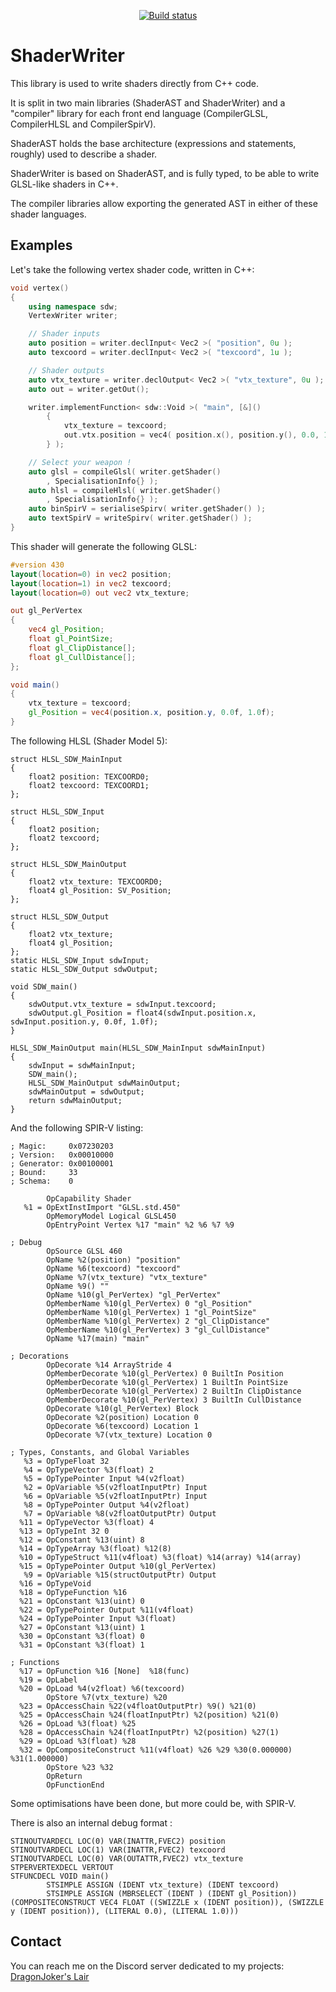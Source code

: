 <p align="center">
  <a href="https://github.com/DragonJoker/ShaderWriter/actions?query=workflow%3ABuild"><img alt="Build status" src="https://github.com/DragonJoker/ShaderWriter/workflows/Build/badge.svg"></a>
</p>


ShaderWriter
============

This library is used to write shaders directly from C++ code.

It is split in two main libraries (ShaderAST and ShaderWriter) and a "compiler" library for each front end language (CompilerGLSL, CompilerHLSL and CompilerSpirV).

ShaderAST holds the base architecture (expressions and statements, roughly) used to describe a shader.

ShaderWriter is based on ShaderAST, and is fully typed, to be able to write GLSL-like shaders in C++.

The compiler libraries allow exporting the generated AST in either of these shader languages. 

Examples
--------

Let's take the following vertex shader code, written in C++:

```cpp
void vertex()
{
	using namespace sdw;
	VertexWriter writer;

	// Shader inputs
	auto position = writer.declInput< Vec2 >( "position", 0u );
	auto texcoord = writer.declInput< Vec2 >( "texcoord", 1u );

	// Shader outputs
	auto vtx_texture = writer.declOutput< Vec2 >( "vtx_texture", 0u );
	auto out = writer.getOut();

	writer.implementFunction< sdw::Void >( "main", [&]()
		{
			vtx_texture = texcoord;
			out.vtx.position = vec4( position.x(), position.y(), 0.0, 1.0 );
		} );

	// Select your weapon !
	auto glsl = compileGlsl( writer.getShader()
		, SpecialisationInfo{} );
	auto hlsl = compileHlsl( writer.getShader()
		, SpecialisationInfo{} );
	auto binSpirV = serialiseSpirv( writer.getShader() );
	auto textSpirV = writeSpirv( writer.getShader() );
}
```

This shader will generate the following GLSL:
```glsl
#version 430
layout(location=0) in vec2 position;
layout(location=1) in vec2 texcoord;
layout(location=0) out vec2 vtx_texture;

out gl_PerVertex
{
	vec4 gl_Position;
	float gl_PointSize;
	float gl_ClipDistance[];
	float gl_CullDistance[];
};

void main()
{
	vtx_texture = texcoord;
	gl_Position = vec4(position.x, position.y, 0.0f, 1.0f);
}
```

The following HLSL (Shader Model 5):
```hlsl
struct HLSL_SDW_MainInput
{
	float2 position: TEXCOORD0;
	float2 texcoord: TEXCOORD1;
};

struct HLSL_SDW_Input
{
	float2 position;
	float2 texcoord;
};

struct HLSL_SDW_MainOutput
{
	float2 vtx_texture: TEXCOORD0;
	float4 gl_Position: SV_Position;
};

struct HLSL_SDW_Output
{
	float2 vtx_texture;
	float4 gl_Position;
};
static HLSL_SDW_Input sdwInput;
static HLSL_SDW_Output sdwOutput;

void SDW_main()
{
	sdwOutput.vtx_texture = sdwInput.texcoord;
	sdwOutput.gl_Position = float4(sdwInput.position.x, sdwInput.position.y, 0.0f, 1.0f);
}

HLSL_SDW_MainOutput main(HLSL_SDW_MainInput sdwMainInput)
{
	sdwInput = sdwMainInput;
	SDW_main();
	HLSL_SDW_MainOutput sdwMainOutput;
	sdwMainOutput = sdwOutput;
	return sdwMainOutput;
}
```

And the following SPIR-V listing:
```
; Magic:     0x07230203
; Version:   0x00010000
; Generator: 0x00100001
; Bound:     33
; Schema:    0

        OpCapability Shader
   %1 = OpExtInstImport "GLSL.std.450"
        OpMemoryModel Logical GLSL450
        OpEntryPoint Vertex %17 "main" %2 %6 %7 %9

; Debug
        OpSource GLSL 460
        OpName %2(position) "position"
        OpName %6(texcoord) "texcoord"
        OpName %7(vtx_texture) "vtx_texture"
        OpName %9() ""
        OpName %10(gl_PerVertex) "gl_PerVertex"
        OpMemberName %10(gl_PerVertex) 0 "gl_Position"
        OpMemberName %10(gl_PerVertex) 1 "gl_PointSize"
        OpMemberName %10(gl_PerVertex) 2 "gl_ClipDistance"
        OpMemberName %10(gl_PerVertex) 3 "gl_CullDistance"
        OpName %17(main) "main"

; Decorations
        OpDecorate %14 ArrayStride 4
        OpMemberDecorate %10(gl_PerVertex) 0 BuiltIn Position
        OpMemberDecorate %10(gl_PerVertex) 1 BuiltIn PointSize
        OpMemberDecorate %10(gl_PerVertex) 2 BuiltIn ClipDistance
        OpMemberDecorate %10(gl_PerVertex) 3 BuiltIn CullDistance
        OpDecorate %10(gl_PerVertex) Block
        OpDecorate %2(position) Location 0
        OpDecorate %6(texcoord) Location 1
        OpDecorate %7(vtx_texture) Location 0

; Types, Constants, and Global Variables
   %3 = OpTypeFloat 32
   %4 = OpTypeVector %3(float) 2
   %5 = OpTypePointer Input %4(v2float)
   %2 = OpVariable %5(v2floatInputPtr) Input
   %6 = OpVariable %5(v2floatInputPtr) Input
   %8 = OpTypePointer Output %4(v2float)
   %7 = OpVariable %8(v2floatOutputPtr) Output
  %11 = OpTypeVector %3(float) 4
  %13 = OpTypeInt 32 0
  %12 = OpConstant %13(uint) 8
  %14 = OpTypeArray %3(float) %12(8)
  %10 = OpTypeStruct %11(v4float) %3(float) %14(array) %14(array)
  %15 = OpTypePointer Output %10(gl_PerVertex)
   %9 = OpVariable %15(structOutputPtr) Output
  %16 = OpTypeVoid
  %18 = OpTypeFunction %16
  %21 = OpConstant %13(uint) 0
  %22 = OpTypePointer Output %11(v4float)
  %24 = OpTypePointer Input %3(float)
  %27 = OpConstant %13(uint) 1
  %30 = OpConstant %3(float) 0
  %31 = OpConstant %3(float) 1

; Functions
  %17 = OpFunction %16 [None]  %18(func)
  %19 = OpLabel
  %20 = OpLoad %4(v2float) %6(texcoord)
        OpStore %7(vtx_texture) %20
  %23 = OpAccessChain %22(v4floatOutputPtr) %9() %21(0)
  %25 = OpAccessChain %24(floatInputPtr) %2(position) %21(0)
  %26 = OpLoad %3(float) %25
  %28 = OpAccessChain %24(floatInputPtr) %2(position) %27(1)
  %29 = OpLoad %3(float) %28
  %32 = OpCompositeConstruct %11(v4float) %26 %29 %30(0.000000) %31(1.000000)
        OpStore %23 %32
        OpReturn
        OpFunctionEnd
```

Some optimisations have been done, but more could be, with SPIR-V.

There is also an internal debug format :
```
STINOUTVARDECL LOC(0) VAR(INATTR,FVEC2) position
STINOUTVARDECL LOC(1) VAR(INATTR,FVEC2) texcoord
STINOUTVARDECL LOC(0) VAR(OUTATTR,FVEC2) vtx_texture
STPERVERTEXDECL VERTOUT
STFUNCDECL VOID main()
        STSIMPLE ASSIGN (IDENT vtx_texture) (IDENT texcoord)
        STSIMPLE ASSIGN (MBRSELECT (IDENT ) (IDENT gl_Position)) (COMPOSITECONSTRUCT VEC4 FLOAT ((SWIZZLE x (IDENT position)), (SWIZZLE y (IDENT position)), (LITERAL 0.0), (LITERAL 1.0)))
```

Contact
-------

You can reach me on the Discord server dedicated to my projects: [DragonJoker's Lair](https://discord.gg/jue8kW)
